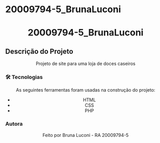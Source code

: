 # 20009794-5_BrunaLuconi
<h1 align="center">20009794-5_BrunaLuconi</h1>

## Descrição do Projeto
<p align="center">Projeto de site para uma loja de doces caseiros</p>

### 🛠 Tecnologias
<p align="center">As seguintes ferramentas foram usadas na construção do projeto:</p>
<ul align="center">
    <li>HTML</li>
    <li>CSS</li>
    <li>PHP</li>
</ul>

### Autora
<p align="center">Feito por Bruna Luconi - RA 20009794-5</p>

